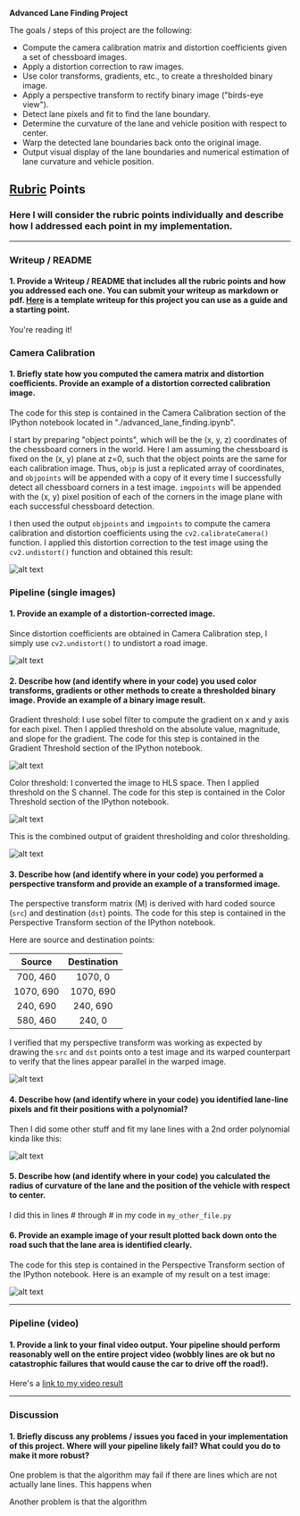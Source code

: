 **Advanced Lane Finding Project**

The goals / steps of this project are the following:

* Compute the camera calibration matrix and distortion coefficients given a set of chessboard images.
* Apply a distortion correction to raw images.
* Use color transforms, gradients, etc., to create a thresholded binary image.
* Apply a perspective transform to rectify binary image ("birds-eye view").
* Detect lane pixels and fit to find the lane boundary.
* Determine the curvature of the lane and vehicle position with respect to center.
* Warp the detected lane boundaries back onto the original image.
* Output visual display of the lane boundaries and numerical estimation of lane curvature and vehicle position.

[//]: # (Image References)

[image1]: ./assets/undistort_output.png "Undistorted"
[image2]: ./assets/undistort_road.png "Road Transformed"
[image3]: ./assets/grad_thresh.png "Grad Thresh"
[image4]: ./assets/color_thresh.png "Color Thresh"
[image5]: ./assets/combined_thresh.png "Combined Thresh"
[image6]: ./assets/perspective.png "Warp Example"
[image7]: ./assets/color_fit_lines.png "Fit Visual"
[image8]: ./assets/output.png "Output"
[video1]: ./project_video_annotated.mp4 "Video"

## [Rubric](https://review.udacity.com/#!/rubrics/571/view) Points

### Here I will consider the rubric points individually and describe how I addressed each point in my implementation.  

---

### Writeup / README

#### 1. Provide a Writeup / README that includes all the rubric points and how you addressed each one.  You can submit your writeup as markdown or pdf.  [Here](https://github.com/udacity/CarND-Advanced-Lane-Lines/blob/master/writeup_template.md) is a template writeup for this project you can use as a guide and a starting point.  

You're reading it!

### Camera Calibration

#### 1. Briefly state how you computed the camera matrix and distortion coefficients. Provide an example of a distortion corrected calibration image.

The code for this step is contained in the Camera Calibration section of the IPython notebook located in "./advanced_lane_finding.ipynb".  

I start by preparing "object points", which will be the (x, y, z) coordinates of the chessboard corners in the world. Here I am assuming the chessboard is fixed on the (x, y) plane at z=0, such that the object points are the same for each calibration image.  Thus, `objp` is just a replicated array of coordinates, and `objpoints` will be appended with a copy of it every time I successfully detect all chessboard corners in a test image.  `imgpoints` will be appended with the (x, y) pixel position of each of the corners in the image plane with each successful chessboard detection.  

I then used the output `objpoints` and `imgpoints` to compute the camera calibration and distortion coefficients using the `cv2.calibrateCamera()` function.  I applied this distortion correction to the test image using the `cv2.undistort()` function and obtained this result: 

![alt text][image1]

### Pipeline (single images)

#### 1. Provide an example of a distortion-corrected image.

Since distortion coefficients are obtained in Camera Calibration step, I simply use `cv2.undistort()` to undistort a road image.

![alt text][image2]

#### 2. Describe how (and identify where in your code) you used color transforms, gradients or other methods to create a thresholded binary image.  Provide an example of a binary image result.

Gradient threshold:
I use sobel filter to compute the gradient on x and y axis for each pixel. Then I applied threshold on the absolute value, magnitude, and slope for the gradient. The code for this step is contained in the Gradient Threshold section of the IPython notebook.

![alt text][image3]

Color threshold:
I converted the image to HLS space. Then I applied threshold on the S channel. The code for this step is contained in the Color Threshold section of the IPython notebook.

![alt text][image4]

This is the combined output of graident thresholding and color thresholding.

![alt text][image5]

#### 3. Describe how (and identify where in your code) you performed a perspective transform and provide an example of a transformed image.

The perspective transform matrix (M) is derived with hard coded source (`src`) and destination (`dst`) points. The code for this step is contained in the Perspective Transform section of the IPython notebook.

Here are source and destination points:

| Source        | Destination   | 
|:-------------:|:-------------:| 
| 700, 460      | 1070, 0       | 
| 1070, 690     | 1070, 690     |
| 240, 690      | 240, 690      |
| 580, 460      | 240, 0        |

I verified that my perspective transform was working as expected by drawing the `src` and `dst` points onto a test image and its warped counterpart to verify that the lines appear parallel in the warped image.

![alt text][image6]

#### 4. Describe how (and identify where in your code) you identified lane-line pixels and fit their positions with a polynomial?

Then I did some other stuff and fit my lane lines with a 2nd order polynomial kinda like this:

![alt text][image7]

#### 5. Describe how (and identify where in your code) you calculated the radius of curvature of the lane and the position of the vehicle with respect to center.

I did this in lines # through # in my code in `my_other_file.py`

#### 6. Provide an example image of your result plotted back down onto the road such that the lane area is identified clearly.

The code for this step is contained in the Perspective Transform section of the IPython notebook. Here is an example of my result on a test image:

![alt text][image8]

---

### Pipeline (video)

#### 1. Provide a link to your final video output.  Your pipeline should perform reasonably well on the entire project video (wobbly lines are ok but no catastrophic failures that would cause the car to drive off the road!).

Here's a [link to my video result](./project_video_annotated.mp4)

---

### Discussion

#### 1. Briefly discuss any problems / issues you faced in your implementation of this project.  Where will your pipeline likely fail?  What could you do to make it more robust?

One problem is that the algorithm may fail if there are lines which are not actually lane lines. This happens when

Another problem is that the algorithm 